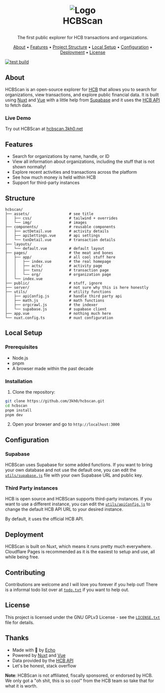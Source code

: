 <br />
<h1>
<p align="center">
  <img src="https://github.com/user-attachments/assets/6b56aa00-a81d-499e-ba06-cc417f6906a1" alt="Logo" />
  <br>HCBScan
</h1>
  <p align="center">
    The first public explorer for HCB transactions and organizations.
    <br />
    </p>
</p>
<p align="center">
  <a href="#about">About</a> •
  <a href="#features">Features</a> •
  <a href="#structure">Project Structure</a> •
  <a href="#local-setup">Local Setup</a> •
  <a href="#configuration">Configuration</a> •
  <a href="#deployment">Deployment</a> •
  <a href="#license">License</a>
</p>

[![test build](https://github.com/3kh0/hcbscan/actions/workflows/build.yml/badge.svg)](https://github.com/3kh0/hcbscan/actions/workflows/build.yml)

## About

HCBScan is an open-source explorer for [HCB](https://hcb.hackclub.com/) that allows you to search for organizations, view transactions, and explore public financial data. It is built using [Nuxt](https://nuxt.com) and [Vue](https://vuejs.org) with a little help from [Supabase](https://supabase.com/) and it uses the [HCB API](https://hcb.hackclub.com/docs/api/v3) to fetch data.

### Live Demo

Try out HCBScan at [hcbscan.3kh0.net](https://hcbscan.3kh0.net/)

## Features

- Search for organizations by name, handle, or ID
- View all information about organizations, including the stuff that is not shown normally!
- Explore recent activities and transactions across the platform
- See how much money is held within HCB
- Support for third-party instances

## Structure

```filestructure
hcbscan/
├── assets/                  # see title
│   ├── css/                 # tailwind + overrides
│   └── img/                 # images
├── components/              # reusable components
│   ├── actDetail.vue        # activity details
│   ├── apiSettings.vue      # api settings
│   └── txnDetail.vue        # transaction details
├── layouts/
│   └── default.vue          # default layout
├── pages/                   # the meat and bones
│   ├── app/                 # all cool stuff here
│   │   ├── index.vue        # the real homepage
│   │   ├── acts/            # activity page
│   │   ├── txns/            # transaction page
│   │   └── org/             # organization page
│   └── index.vue
├── public/                  # stuff, ignore
├── server/                  # not sure why this is here honestly
├── utils/                   # utility functions
│   ├── apiConfig.js         # handle third party api
│   ├── math.js              # math functions
│   ├── orgcrawl.js          # the indexer
│   └── supabase.js          # supabase client
├── app.vue                  # nothing much here
└── nuxt.config.ts           # nuxt configuration
```

## Local Setup

### Prerequisites

- Node.js
- pnpm
- A browser made within the past decade

### Installation

1. Clone the repository:

```bash
git clone https://github.com/3kh0/hcbscan.git
cd hcbscan
pnpm install
pnpm dev
```

2. Open your browser and go to `http://localhost:3000`

## Configuration

### Supabase

HCBScan uses Supabase for some added functions. If you want to bring your own database and not use the default one, you can edit the [`utils/supabase.js`](utils/supabase.js) file with your own Supabase URL and public key.

### Third Party instances

HCB is open source and HCBScan supports third-party instances. If you want to use a different instance, you can edit the [`utils/apiConfig.js`](utils/apiConfig.js) to change the default HCB API URL to your desired instance.

By default, it uses the official HCB API.

## Deployment

HCBScan is built on Nuxt, which means it runs pretty much everywhere. Cloudflare Pages is recommended as it is the easiest to setup and use, all while being free.

## Contributing

Contributions are welcome and I will love you forever if you help out! There is a informal todo list over at [`todo.txt`](todo.txt) if you want to help out.

## License

This project is licensed under the GNU GPLv3 License - see the [`LICENSE.txt`](LICENSE.txt) file for details.

## Thanks

- Made with 💚 by [Echo](https://3kh0.net)
- Powered by [Nuxt](https://nuxt.com) and [Vue](https://vuejs.org)
- Data provided by the [HCB API](https://hcb.hackclub.com/docs/api/v3)
- Let's be honest, stack overflow

**Note**: HCBScan is not affiliated, fiscally sponsored, or endorsed by HCB. We only got a "oh shit, this is so cool" from the HCB team so take that for what it is worth.